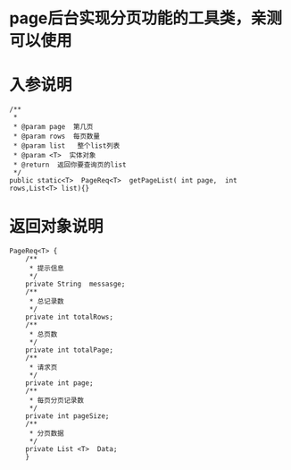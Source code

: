 # page后台实现分页功能的工具类，亲测可以使用
  # 入参说明
    /**
     *
     * @param page  第几页
     * @param rows  每页数量
     * @param list   整个list列表
     * @param <T>  实体对象
     * @return  返回你要查询页的list
     */
    public static<T>  PageReq<T>  getPageList( int page,  int  rows,List<T> list){}
    
    
    
 # 返回对象说明
    
    PageReq<T> {
        /**
         * 提示信息
         */
        private String  messasge;
        /**
         * 总记录数
         */
        private int totalRows;
        /**
         * 总页数
         */
        private int totalPage;
        /**
         * 请求页
         */
        private int page;
        /**
         * 每页分页记录数
         */
        private int pageSize;
        /**
         * 分页数据
         */
        private List <T>  Data;
        }